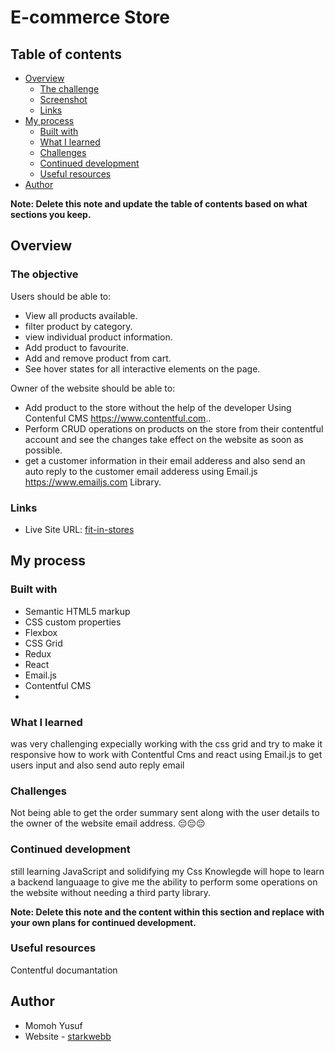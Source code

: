 # E-commerce Store

## Table of contents

- [Overview](#overview)
  - [The challenge](#the-challenge)
  - [Screenshot](#screenshot)
  - [Links](#links)
- [My process](#my-process)
  - [Built with](#built-with)
  - [What I learned](#what-i-learned)
  - [Challenges](#challenges)
  - [Continued development](#continued-development)
  - [Useful resources](#useful-resources)
- [Author](#author)


**Note: Delete this note and update the table of contents based on what sections you keep.**

## Overview

### The objective

Users should be able to:

- View all products available. 
- filter product by category.
- view individual product information.
- Add product to favourite.
- Add and remove product from cart.
- See hover states for all interactive elements on the page.

Owner of the website should be able to:
- Add product to the store without the help of the developer Using Contenful CMS https://www.contentful.com..
- Perform CRUD operations on products on the store from their contentful account and see the changes take effect on the website as soon as possible.
- get a customer information in their email adderess and also send an auto reply to the customer email adderess using Email.js https://www.emailjs.com Library.

### Links

- Live Site URL: [fit-in-stores](https://fit-in-stores.netlify.app)

## My process

### Built with

- Semantic HTML5 markup
- CSS custom properties
- Flexbox
- CSS Grid
- Redux
- React
- Email.js
- Contentful CMS
- 
### What I learned
was very challenging expecially working with the css grid and try to make it responsive
how to work with Contentful Cms and react
using Email.js to get users input and also send auto reply email

### Challenges

Not being able to get the order summary sent along with the user details to the owner of the website email address. 😔😔😔


### Continued development

still learning JavaScript and solidifying my Css Knowlegde
will hope to learn a backend languaage to give me the ability to perform some operations on the website without needing a third party library.

**Note: Delete this note and the content within this section and replace with your own plans for continued development.**

### Useful resources
Contentful documantation


## Author
- Momoh Yusuf
- Website - [starkwebb](https://www.starkwebb.netlify.app)


